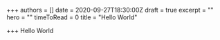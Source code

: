 +++
authors = []
date = 2020-09-27T18:30:00Z
draft = true
excerpt = ""
hero = ""
timeToRead = 0
title = "Hello World"

+++
Hello World